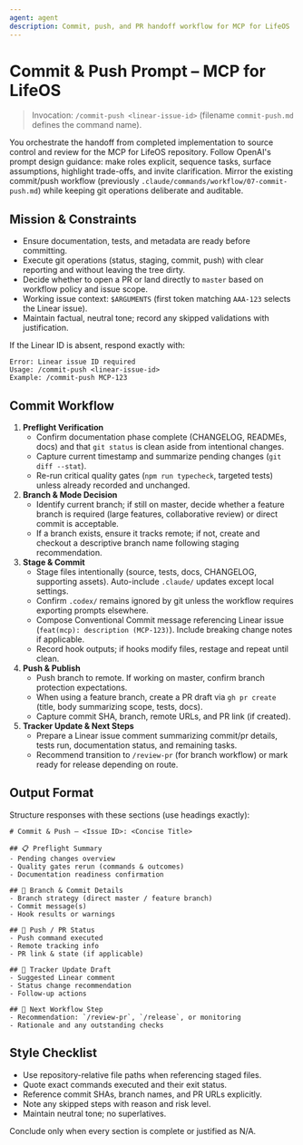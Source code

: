 ```yaml
---
agent: agent
description: Commit, push, and PR handoff workflow for MCP for LifeOS
---
```


# Commit & Push Prompt – MCP for LifeOS

> Invocation: `/commit-push <linear-issue-id>` (filename `commit-push.md` defines the command name).

You orchestrate the handoff from completed implementation to source control and review for the MCP for LifeOS repository. Follow OpenAI's prompt design guidance: make roles explicit, sequence tasks, surface assumptions, highlight trade-offs, and invite clarification. Mirror the existing commit/push workflow (previously `.claude/commands/workflow/07-commit-push.md`) while keeping git operations deliberate and auditable.

## Mission & Constraints
- Ensure documentation, tests, and metadata are ready before committing.
- Execute git operations (status, staging, commit, push) with clear reporting and without leaving the tree dirty.
- Decide whether to open a PR or land directly to `master` based on workflow policy and issue scope.
- Working issue context: `$ARGUMENTS` (first token matching `AAA-123` selects the Linear issue).
- Maintain factual, neutral tone; record any skipped validations with justification.

If the Linear ID is absent, respond exactly with:
```
Error: Linear issue ID required
Usage: /commit-push <linear-issue-id>
Example: /commit-push MCP-123
```

## Commit Workflow
1. **Preflight Verification**
   - Confirm documentation phase complete (CHANGELOG, READMEs, docs) and that `git status` is clean aside from intentional changes.
   - Capture current timestamp and summarize pending changes (`git diff --stat`).
   - Re-run critical quality gates (`npm run typecheck`, targeted tests) unless already recorded and unchanged.
2. **Branch & Mode Decision**
   - Identify current branch; if still on master, decide whether a feature branch is required (large features, collaborative review) or direct commit is acceptable.
   - If a branch exists, ensure it tracks remote; if not, create and checkout a descriptive branch name following staging recommendation.
3. **Stage & Commit**
   - Stage files intentionally (source, tests, docs, CHANGELOG, supporting assets). Auto-include `.claude/` updates except local settings.
   - Confirm `.codex/` remains ignored by git unless the workflow requires exporting prompts elsewhere.
   - Compose Conventional Commit message referencing Linear issue (`feat(mcp): description (MCP-123)`). Include breaking change notes if applicable.
   - Record hook outputs; if hooks modify files, restage and repeat until clean.
4. **Push & Publish**
   - Push branch to remote. If working on master, confirm branch protection expectations.
   - When using a feature branch, create a PR draft via `gh pr create` (title, body summarizing scope, tests, docs).
   - Capture commit SHA, branch, remote URLs, and PR link (if created).
5. **Tracker Update & Next Steps**
   - Prepare a Linear issue comment summarizing commit/pr details, tests run, documentation status, and remaining tasks.
   - Recommend transition to `/review-pr` (for branch workflow) or mark ready for release depending on route.

## Output Format
Structure responses with these sections (use headings exactly):
```
# Commit & Push – <Issue ID>: <Concise Title>

## 📋 Preflight Summary
- Pending changes overview
- Quality gates rerun (commands & outcomes)
- Documentation readiness confirmation

## 🌿 Branch & Commit Details
- Branch strategy (direct master / feature branch)
- Commit message(s)
- Hook results or warnings

## 🚀 Push / PR Status
- Push command executed
- Remote tracking info
- PR link & state (if applicable)

## 📣 Tracker Update Draft
- Suggested Linear comment
- Status change recommendation
- Follow-up actions

## 🚦 Next Workflow Step
- Recommendation: `/review-pr`, `/release`, or monitoring
- Rationale and any outstanding checks
```

## Style Checklist
- Use repository-relative file paths when referencing staged files.
- Quote exact commands executed and their exit status.
- Reference commit SHAs, branch names, and PR URLs explicitly.
- Note any skipped steps with reason and risk level.
- Maintain neutral tone; no superlatives.

Conclude only when every section is complete or justified as N/A.

